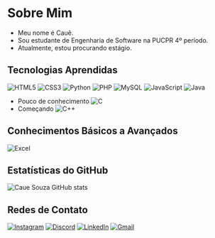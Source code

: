 # Sobre Mim
- Meu nome é Cauê.
- Sou estudante de Engenharia de Software na PUCPR 4º período.
- Atualmente, estou procurando estágio.

## Tecnologias Aprendidas
![HTML5](https://img.shields.io/badge/HTML5-E34F26?style=for-the-badge&logo=html5&logoColor=white)
![CSS3](https://img.shields.io/badge/CSS3-1572B6?style=for-the-badge&logo=css3&logoColor=white)
![Python](https://img.shields.io/badge/Python-14354C?style=for-the-badge&logo=python&logoColor=white)
![PHP](https://img.shields.io/badge/PHP-777BB4?style=for-the-badge&logo=php&logoColor=white)
![MySQL](https://img.shields.io/badge/SQL-00000F?style=for-the-badge&logo=mysql&logoColor=white)
![JavaScript](https://img.shields.io/badge/JavaScript-F7DF1E?style=for-the-badge&logo=javascript&logoColor=black)
![Java](https://img.shields.io/badge/Java-ED8B00?style=for-the-badge&logo=openjdk&logoColor=white)
- Pouco de conhecimento ![C](https://img.shields.io/badge/C-00599C?style=for-the-badge&logo=c&logoColor=white)
- Começando ![C++](https://img.shields.io/badge/C%2B%2B-00599C?style=for-the-badge&logo=c%2B%2B&logoColor=white)

## Conhecimentos Básicos a Avançados 
![Excel](https://img.shields.io/badge/Microsoft_Excel-217346?style=for-the-badge&logo=microsoft-excel&logoColor=white)

## Estatísticas do GitHub
![Caue Souza GitHub stats](https://github-readme-stats.vercel.app/api?username=cauekssouza&show_icons=true&theme=radical)

## Redes de Contato
[![Instagram](https://img.shields.io/badge/Instagram-E4405F?style=for-the-badge&logo=instagram&logoColor=white)](https://www.instagram.com/cauvetue/)
[![Discord](https://img.shields.io/badge/Discord-7289DA?style=for-the-badge&logo=discord&logoColor=white)](https://discord.com/users/caue19)
[![LinkedIn](https://img.shields.io/badge/LinkedIn-0A66C2?style=for-the-badge&logo=linkedin&logoColor=white)](https://www.linkedin.com/in/cau%C3%AAkssouza/)
[![Gmail](https://img.shields.io/badge/Gmail-D14836?style=for-the-badge&logo=gmail&logoColor=white)](mailto:cauekssouza@gmail.com)

